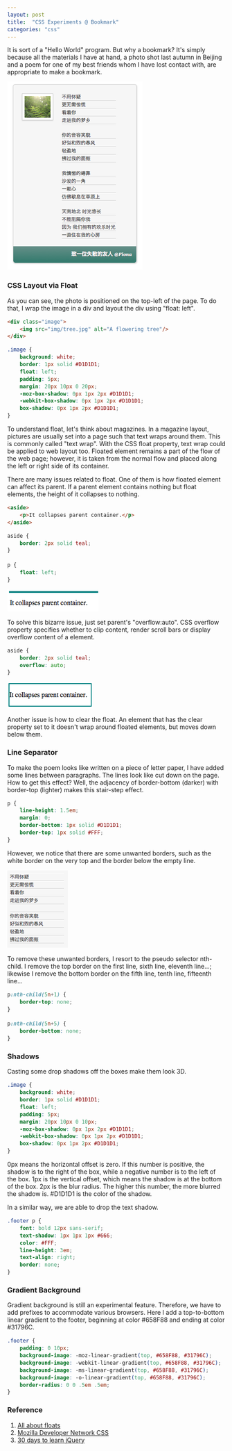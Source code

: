 ```yaml
---
layout: post
title:  "CSS Experiments @ Bookmark"
categories: "css"
---
```


It is sort of a "Hello World" program. But why a bookmark? It's simply because all the materials I have at hand, a photo shot last autumn in Beijing and a poem for one of my best friends whom I have lost contact with, are appropriate to make a bookmark.

![Cascading Selector](/assets/2012-03-10-css-exp-1.png "css experiment")

### CSS Layout via Float
As you can see, the photo is positioned on the top-left of the page. To do that, I wrap the image in a div and layout the div using "float: left".

```html
<div class="image">
    <img src="img/tree.jpg" alt="A flowering tree"/>
</div>
```

```css
.image {
    background: white;
    border: 1px solid #D1D1D1;
    float: left;
    padding: 5px;
    margin: 20px 10px 0 20px;
    -moz-box-shadow: 0px 1px 2px #D1D1D1;
    -webkit-box-shadow: 0px 1px 2px #D1D1D1;
    box-shadow: 0px 1px 2px #D1D1D1;
}
```

To understand float, let's think about magazines. In a magazine layout, pictures are usually set into a page such that text wraps around them. This is commonly called "text wrap". With the CSS float property, text wrap could be applied to web layout too. Floated element remains a part of the flow of the web page; however, it is taken from the normal flow and placed along the left or right side of its container.

There are many issues related to float. One of them is how floated element can affect its parent. If a parent element contains nothing but float elements, the height of it collapses to nothing.

```html
<aside>
    <p>It collapses parent container.</p>
</aside>
```

```css
aside {
    border: 2px solid teal;
}

p {
    float: left;
}
```

![Cascading Selector](/assets/2012-03-10-css-exp-2.png "css experiment")

To solve this bizarre issue, just set parent's "overflow:auto". CSS overflow property specifies whether to clip content, render scroll bars or display overflow content of a element.

```css
aside {
    border: 2px solid teal;
    overflow: auto;
}
```

![Cascading Selector](/assets/2012-03-10-css-exp-3.png "css experiment")

Another issue is how to clear the float. An element that has the clear property set to it doesn't wrap around floated elements, but moves down below them.

### Line Separator
To make the poem looks like written on a piece of letter paper, I have added some lines between paragraphs. The lines look like cut down on the page. How to get this effect? Well, the adjacency of  border-bottom (darker) with border-top (lighter) makes this stair-step effect.

```css
p {
    line-height: 1.5em;
    margin: 0;
    border-bottom: 1px solid #D1D1D1;
    border-top: 1px solid #FFF;
}
```

However, we notice that there are some unwanted borders, such as the white border on the very top and the border below the empty line.

![Cascading Selector](/assets/2012-03-10-css-exp-4.png "css experiment")

To remove these unwanted borders, I resort to the pseudo selector nth-child. I remove the top border on the first line, sixth line, eleventh line...; likewise I remove the bottom border on the fifth line, tenth line, fifteenth line...

```css
p:nth-child(5n+1) {
    border-top: none;
}

p:nth-child(5n+5) {
    border-bottom: none;
}
```

### Shadows
Casting some drop shadows off the boxes make them look 3D.

```css
.image {
    background: white;
    border: 1px solid #D1D1D1;
    float: left;
    padding: 5px;
    margin: 20px 10px 0 10px;
    -moz-box-shadow: 0px 1px 2px #D1D1D1;
    -webkit-box-shadow: 0px 1px 2px #D1D1D1;
    box-shadow: 0px 1px 2px #D1D1D1;
}
```

0px means the horizontal offset is zero. If this number is positive, the shadow is to the right of the box, while a negative number is to the left of the box. 1px is the vertical offset, which means the shadow is at the bottom of the box. 2px is the blur radius. The higher this number, the more blurred the shadow is.    #D1D1D1 is the color of the shadow.

In a similar way, we are able to drop the text shadow.

```css
.footer p {
    font: bold 12px sans-serif;
    text-shadow: 1px 1px 1px #666;
    color: #FFF;
    line-height: 3em;
    text-align: right;
    border: none;
}
```

### Gradient Background
Gradient background is still an experimental feature. Therefore, we have to add prefixes to accommodate various browsers. Here I add a top-to-bottom linear gradient to the footer, beginning at color #658F88 and ending at color #31796C.

```css
.footer {
    padding: 0 10px;
    background-image: -moz-linear-gradient(top, #658F88, #31796C);
    background-image: -webkit-linear-gradient(top, #658F88, #31796C);
    background-image: -ms-linear-gradient(top, #658F88, #31796C);
    background-image: -o-linear-gradient(top, #658F88, #31796C);
    border-radius: 0 0 .5em .5em;
}
```

### Reference
1. [All about floats](https://css-tricks.com/all-about-floats/)
2. [Mozilla Developer Network CSS](https://developer.mozilla.org/en-US/docs/Web/CSS)
3. [30 days to learn jQuery](http://code.tutsplus.com/courses/30-days-to-learn-jquery)